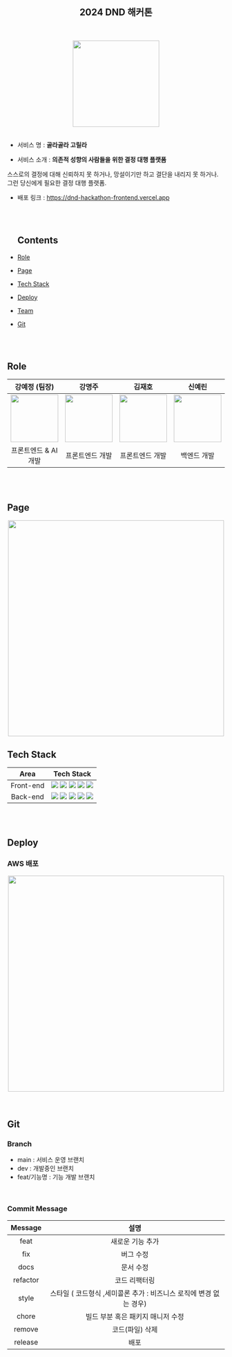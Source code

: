 <div align="center">

 <h2> 2024 DND 해커톤</h2>

  <br/>
  <br/>

<image src="https://github.com/This-Letter-From-DND/dnd-hackathon-frontend/assets/96197310/aed117e5-ffa1-42c0-b6f1-845e47a79c1c" width="200px" >

  <br/>
  <br/>

</div>

- 서비스 명 : **골라골라 고릴라** <br/>

- 서비스 소개 : **의존적 성향의 사람들을 위한 결정 대행 플랫폼**

스스로의 결정에 대해 신뢰하지 못 하거나,
망설이기만 하고 결단을 내리지 못 하거나.<br/>
그런 당신에게 필요한 결정 대행 플랫폼.

- 배포 링크 : https://dnd-hackathon-frontend.vercel.app

  <br />
  <br />

  ## Contents

- [Role](#role)
- [Page](#page)
- [Tech Stack](#tech-stack)
- [Deploy](#deploy)
- [Team](#team)
- [Git](#git)

<br />
<br />

## Role

<div align="center">

|                                                   강예정 (팀장)                                                    |                                                       강명주                                                       |                                                       김재호                                                       |                                                       신예린                                                        |                                                                                      김경진                                                                                       |                                                                                      김도현                                                                                       |
| :----------------------------------------------------------------------------------------------------------------: | :----------------------------------------------------------------------------------------------------------------: | :----------------------------------------------------------------------------------------------------------------: | :-----------------------------------------------------------------------------------------------------------------: | :-------------------------------------------------------------------------------------------------------------------------------------------------------------------------------: | :-------------------------------------------------------------------------------------------------------------------------------------------------------------------------------: |
| <center> <img width="110px" height="110px" src="https://avatars.githubusercontent.com/u/28006318?v=4" /> </center> | <center> <img width="110px" height="110px" src="https://avatars.githubusercontent.com/u/96197310?v=4" /> </center> | <center> <img width="110px" height="110px" src="https://avatars.githubusercontent.com/u/75886763?v=4" /> </center> | <center> <img width="110px" height="110px" src="https://avatars.githubusercontent.com/u/101503543?v=4" /> </center> | <center> <img width="110px" height="110px" src="https://github.com/This-Letter-From-DND/dnd-hackathon-frontend/assets/96197310/2c01c4ca-d9c1-45bf-a6ad-faf13f58189b" /> </center> | <center> <img width="110px" height="110px" src="https://github.com/This-Letter-From-DND/dnd-hackathon-frontend/assets/96197310/298a7247-ff4a-4440-a862-f28d8a9c861f" /> </center> |
|                                                프론트엔드 & AI 개발                                                |                                                  프론트엔드 개발                                                   |                                                  프론트엔드 개발                                                   |                                                     백엔드 개발                                                     |                                                                                      디자인                                                                                       |                                                                                      디자인                                                                                       |

</div>

<br/>
<br/>

## Page

<div align="center">
<img src="https://github.com/This-Letter-From-DND/dnd-hackathon-frontend/assets/96197310/688635c7-5730-4564-b1c7-79fb858a02d7" width="500px"/>
</div>

## Tech Stack

|   Area    |                                                                                                                                                                                                                                                                              Tech Stack                                                                                                                                                                                                                                                                               |
| :-------: | :-------------------------------------------------------------------------------------------------------------------------------------------------------------------------------------------------------------------------------------------------------------------------------------------------------------------------------------------------------------------------------------------------------------------------------------------------------------------------------------------------------------------------------------------------------------------: |
| Front-end | <img src="https://img.shields.io/badge/typescript-3178C6?style=for-the-badge&logo=typescript&logoColor=white"> <img src="https://img.shields.io/badge/Next.js-000000?style=for-the-badge&logo=Next.js&logoColor=white"> <img src="https://img.shields.io/badge/styled components-DB7093?style=for-the-badge&logo=styledcomponents&logoColor=white"> <img src="https://img.shields.io/badge/eslint-4B32C3?style=for-the-badge&logo=ESLint&logoColor=white"> <img src="https://img.shields.io/badge/prettier-F7B93E?style=for-the-badge&logo=Prettier&logoColor=black"> |
| Back-end  |         <img src="https://img.shields.io/badge/kotlin-7F52FF?style=for-the-badge&logo=kotlin&logoColor=white"> <img src="https://img.shields.io/badge/SPRING DATA JPA-6DB33F?style=for-the-badge&logo=spring&logoColor=white"> <img src="https://img.shields.io/badge/Spring Boot 3-6DB33F?style=for-the-badge&logo=Spring Boot&logoColor=white"> <img src="https://img.shields.io/badge/Gradle-02303A?style=for-the-badge&logo=Gradle&logoColor=white"> <img src="https://img.shields.io/badge/MySQL-4479A1?style=for-the-badge&logo=MySQL&logoColor=white">         |

<br/>
<br/>

## Deploy

### AWS 배포

<div align="center">

<img src="https://github.com/This-Letter-From-DND/dnd-hackathon-frontend/assets/96197310/5dbe5c35-92c1-4a94-9dac-cfc50fc6bfbe" width="500px"/>
</div>
<br/>
<br/>

## Git

### Branch

- main : 서비스 운영 브랜치
- dev : 개발중인 브랜치
- feat/기능명 : 기능 개발 브랜치

<br>

### Commit Message

| Message  |                                설명                                |
| :------: | :----------------------------------------------------------------: |
|   feat   |                          새로운 기능 추가                          |
|   fix    |                             버그 수정                              |
|   docs   |                             문서 수정                              |
| refactor |                           코드 리팩터링                            |
|  style   | 스타일 ( 코드형식 ,세미콜론 추가 : 비즈니스 로직에 변경 없는 경우) |
|  chore   |                 빌드 부분 혹은 패키지 매니저 수정                  |
|  remove  |                          코드(파일) 삭제                           |
| release  |                                배포                                |
